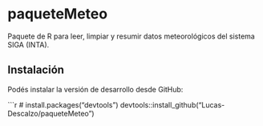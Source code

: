 
<!-- README.md is generated from README.Rmd. Please edit that file -->

# paqueteMeteo

Paquete de R para leer, limpiar y resumir datos meteorológicos del
sistema SIGA (INTA).

## Instalación

Podés instalar la versión de desarrollo desde GitHub:

\`\`\`r \# install.packages(“devtools”)
devtools::install_github(“Lucas-Descalzo/paqueteMeteo”)
